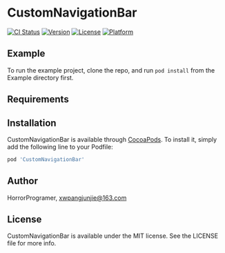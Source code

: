 # CustomNavigationBar

[![CI Status](http://img.shields.io/travis/HorrorProgramer/CustomNavigationBar.svg?style=flat)](https://travis-ci.org/HorrorProgramer/CustomNavigationBar)
[![Version](https://img.shields.io/cocoapods/v/CustomNavigationBar.svg?style=flat)](http://cocoapods.org/pods/CustomNavigationBar)
[![License](https://img.shields.io/cocoapods/l/CustomNavigationBar.svg?style=flat)](http://cocoapods.org/pods/CustomNavigationBar)
[![Platform](https://img.shields.io/cocoapods/p/CustomNavigationBar.svg?style=flat)](http://cocoapods.org/pods/CustomNavigationBar)

## Example

To run the example project, clone the repo, and run `pod install` from the Example directory first.

## Requirements

## Installation

CustomNavigationBar is available through [CocoaPods](http://cocoapods.org). To install
it, simply add the following line to your Podfile:

```ruby
pod 'CustomNavigationBar'
```

## Author

HorrorProgramer, xwpangjunjie@163.com

## License

CustomNavigationBar is available under the MIT license. See the LICENSE file for more info.
